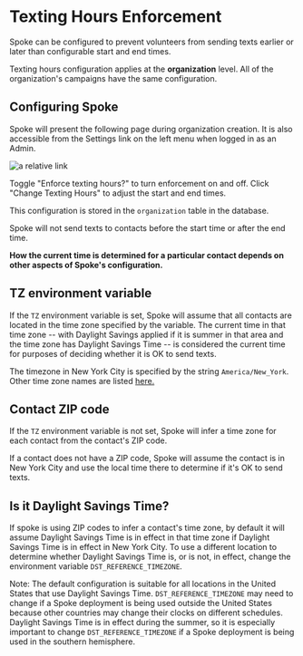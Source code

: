 # Texting Hours Enforcement

Spoke can be configured to prevent volunteers from sending texts earlier or later than configurable start and end times.

Texting hours configuration applies at the **organization** level. All of the organization's campaigns have the same configuration.

## Configuring Spoke

Spoke will present the following page during organization creation. It is also accessible from the Settings link on the left menu when logged in as an Admin.

![a relative link](images/spoke_options.png "Spoke Texting Hours Configuration")

Toggle "Enforce texting hours?" to turn enforcement on and off. Click "Change Texting Hours" to adjust the start and end times.

This configuration is stored in the `organization` table in the database.

Spoke will not send texts to contacts before the start time or after the end time.

**How the current time is determined for a particular contact depends on other aspects of Spoke's configuration.**

## TZ environment variable

If the `TZ` environment variable is set, Spoke will assume that all contacts are located in the time zone specified by the variable. The current time in that time zone -- with Daylight Savings applied if it is summer in that area and the time zone has Daylight Savings Time -- is considered the current time for purposes of deciding whether it is OK to send texts.

The timezone in New York City is specified by the string `America/New_York`. Other time zone names are listed [here.](https://en.wikipedia.org/wiki/List_of_tz_database_time_zones)

## Contact ZIP code

If the `TZ` environment variable is not set, Spoke will infer a time zone for each contact from the contact's ZIP code.

If a contact does not have a ZIP code, Spoke will assume the contact is in New York City and use the local time there to determine if it's OK to send texts.

## Is it Daylight Savings Time?

If spoke is using ZIP codes to infer a contact's time zone, by default it will assume Daylight Savings Time is in effect in that time zone if Daylight Savings Time is in effect in New York City. To use a different location to determine whether Daylight Savings Time is, or is not, in effect, change the environment variable `DST_REFERENCE_TIMEZONE`.

Note: The default configuration is suitable for all locations in the United States that use Daylight Savings Time. `DST_REFERENCE_TIMEZONE` may need to change if a Spoke deployment is being used outside the United States because other countries may change their clocks on different schedules. Daylight Savings Time is in effect during the summer, so it is especially important to change `DST_REFERENCE_TIMEZONE` if a Spoke deployment is being used in the southern hemisphere.
